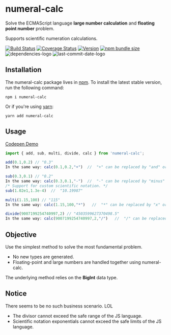 # numeral-calc

Solve the ECMAScript language **large number calculation** and **floating point number** problem.

Supports scientific numeration calculations.


[![Build Status](https://travis-ci.com/NickLJudy/numeral-calc.svg?branch=main)](https://travis-ci.com/NickLJudy/numeral-calc)
[![Coverage Status](https://coveralls.io/repos/github/NickLJudy/numeral-calc/badge.svg)](https://coveralls.io/github/NickLJudy/numeral-calc)
[![Version](https://img.shields.io/npm/v/numeral-calc.svg?maxAge=300&label=version&colorB=007ec6&maxAge=300)](./package.json)
[![npm bundle size](https://img.shields.io/bundlephobia/minzip/numeral-calc)](https://bundlephobia.com/package/numeral-calc)
![dependencies-logo](https://status.david-dm.org/gh/NickLJudy/numeral-calc.svg)
![last-commit-date-logo](https://img.shields.io/github/last-commit/NickLJudy/numeral-calc)
## Installation

The numeral-calc package lives in [npm](https://www.npmjs.com/get-npm). To install the latest stable version, run the following command:

```shell
npm i numeral-calc
```

Or if you're using [yarn](https://classic.yarnpkg.com/en/docs/install/):

```shell
yarn add numeral-calc
```
## Usage

[Codepen Demo](https://codepen.io/nickljudy/pen/XWRyQbq)


```js
import { add, sub, multi, divide, calc } from 'numeral-calc';

add(0.1,0.2) // "0.3"
In the same way: calc(0.1,0.2,"+")  //  "+" can be replaced by "and" or "plus" or "add"

sub(0.3,0.1) // "0.2"
In the same way: calc(0.3,0.1,"-")  //  "-" can be replaced by "minus" or "sub" or "subtract"
/* Support for custom scientific notation. */
sub(1.02e1,1.3e-4)  //  "10.19987"

multi(1.15,100) // "115"
In the same way: calc(1.15,100,"*")   //  "*" can be replaced by "x" or "multi" or "multiply"

divide(9007199254740997,2) // "4503599627370498.5"
In the same way: calc(9007199254740997,2,"/")   //  "/" can be replaced by "divide"

```

## Objective
Use the simplest method to solve the most fundamental problem.
* No new types are generated.
* Floating-point and large numbers are handled together using numeral-calc.

The underlying method relies on the **BigInt** data type.



## Notice

There seems to be no such business scenario. LOL
* The divisor cannot exceed the safe range of the JS language.
* Scientific notation exponentials cannot exceed the safe limits of the JS language.